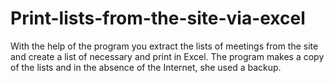 # Print-lists-from-the-site-via-excel

With the help of the program you extract the lists of meetings from the site and create a list of necessary and print in Excel.
The program makes a copy of the lists and in the absence of the Internet, she used a backup.

